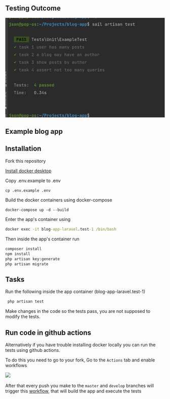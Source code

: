 
## Testing Outcome
![img.png](img.png)

## Example blog app

## Installation

Fork this repository

<a href="https://laravel.com/docs/9.x/installation#laravel-and-docker">Install docker desktop</a>

Copy .env.example to .env

```
cp .env.example .env
```

Build the docker containers using docker-compose
```
docker-compose up -d --build
```

Enter the app's container using

```cmd
docker exec -it blog-app-laravel.test-1 /bin/bash
```

Then inside the app's container run

```
composer install
npm install
php artisan key:generate
php artisan migrate 
```


## Tasks
Run the following inside the app container (blog-app-laravel.test-1)
```php
 php artisan test
```

Make changes in the code so the tests pass, you are not supposed to modify the tests.

## Run code in github actions

Alternatively if you have trouble installing docker locally you can run the tests using github actions.

To do this you need to go to your fork, Go to the `Actions` tab and enable workflows

![](resources/documentation/images/enable-github-actions.png)

After that every push you make to the `master` and `develop` branches will trigger
this [workflow](.github/workflows/build-and-run-tests.yml), that will build the app and execute the tests

